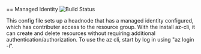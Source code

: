 == Managed Identity
![Build Status](https://azurecat.visualstudio.com/hpccat/_apis/build/status/azhpc/examples/managed_identity?branchName=master)

This config file sets up a headnode that has a managed identity configured, which has contributer access to the resource group.
With the install az-cli, it can create and delete resources without requiring additional authentication/authorization.
To use the az cli, start by log in using "az login -i".
